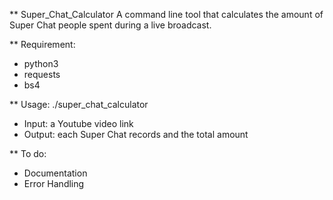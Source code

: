 ** Super_Chat_Calculator
  A command line tool that calculates the amount of Super Chat people spent during a live broadcast.

** Requirement:
  - python3
  - requests
  - bs4


** Usage: ./super_chat_calculator
  - Input: a Youtube video link
  - Output: each Super Chat records and the total amount

** To do:
  - Documentation
  - Error Handling
